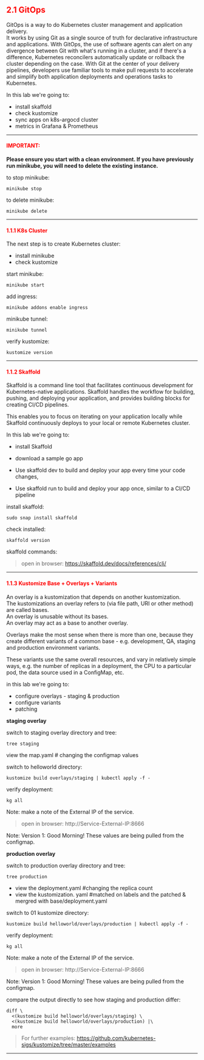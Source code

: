 ## <font color='red'> 2.1 GitOps </font>
GitOps is a way to do Kubernetes cluster management and application delivery.  
It works by using Git as a single source of truth for declarative infrastructure and applications. With GitOps, the use of software agents can alert on any divergence between Git with what's running in a cluster, and if there's a difference, Kubernetes reconcilers automatically update or rollback the cluster depending on the case. 
With Git at the center of your delivery pipelines, developers use familiar tools to make pull requests to accelerate and simplify both application deployments and operations tasks to Kubernetes.

In this lab we're going to:
* install skaffold
* check kustomize
* sync apps on k8s-argocd cluster
* metrics in Grafana & Prometheus

---

#### <font color='red'>IMPORTANT:</font> 
<strong>Please ensure you start with a clean environment. 
If you have previously run minikube, you will need to delete the existing instance.</strong>

to stop  minikube:
```
minikube stop
```
to delete  minikube:
```
minikube delete
```

---


#### <font color='red'> 1.1.1 K8s Cluster </font>
The next step is to create Kubernetes cluster: 
* install minikube
* check kustomize

start minikube:
```
minikube start
```
add ingress:
```
minikube addons enable ingress
```
minikube tunnel:
```
minikube tunnel
```
verify kustomize:
```
kustomize version
```

---

#### <font color='red'> 1.1.2 Skaffold </font>
Skaffold is a command line tool that facilitates continuous development for Kubernetes-native applications. Skaffold handles the workflow for building, pushing, and deploying your application, and provides building blocks for creating CI/CD pipelines. 

This enables you to focus on iterating on your application locally while Skaffold continuously deploys to your local or remote Kubernetes cluster.

In this lab we're going to:
* install Skaffold
* download a sample go app

* Use skaffold dev to build and deploy your app every time your code changes,
* Use skaffold run to build and deploy your app once, similar to a CI/CD pipeline

install skaffold:
```
sudo snap install skaffold
```
check installed:
```
skaffold version
```
skaffold commands:

  > open in browser: https://skaffold.dev/docs/references/cli/










--- 

#### <font color='red'> 1.1.3 Kustomize Base + Overlays + Variants </font>
An overlay is a kustomization that depends on another kustomization.  
The kustomizations an overlay refers to (via file path, URI or other method) are called bases.  
An overlay is unusable without its bases.  
An overlay may act as a base to another overlay.  

Overlays make the most sense when there is more than one, because they create different variants of a common base - e.g. development, QA, staging and production environment variants.  

These variants use the same overall resources, and vary in relatively simple ways, e.g. the number of replicas in a deployment, the CPU to a particular pod, the data source used in a ConfigMap, etc.  

in this lab we're going to:
* configure overlays - staging & production
* configure variants
* patching

**staging overlay**

switch to staging overlay directory and tree:
```
tree staging
```
view the map.yaml # changing the configmap values

switch to helloworld directory:
```
kustomize build overlays/staging | kubectl apply -f -
```
verify deployment:
```
kg all
```
Note: make a note of the External IP of the service.

 > open in browser: http://Service-External-IP:8666

Note: Version 1: Good Morning!  These values are being pulled from the configmap. 


**production overlay**

switch to production overlay directory and tree:
```
tree production
```
* view the deployment.yaml #changing the replica count
* view the kustomization. yaml #matched on labels and the patched & mergred with base/deployment.yaml

switch to 01 kustomize directory:
```
kustomize build helloworld/overlays/production | kubectl apply -f -
```
verify deployment:
```
kg all
```
Note: make a note of the External IP of the service.

 > open in browser: http://Service-External-IP:8666

Note: Version 1: Good Morning!  These values are being pulled from the configmap. 

compare the output directly to see how staging and production differ:
```
diff \
  <(kustomize build helloworld/overlays/staging) \
  <(kustomize build helloworld/overlays/production) |\
  more
```

  > For further examples: https://github.com/kubernetes-sigs/kustomize/tree/master/examples


---